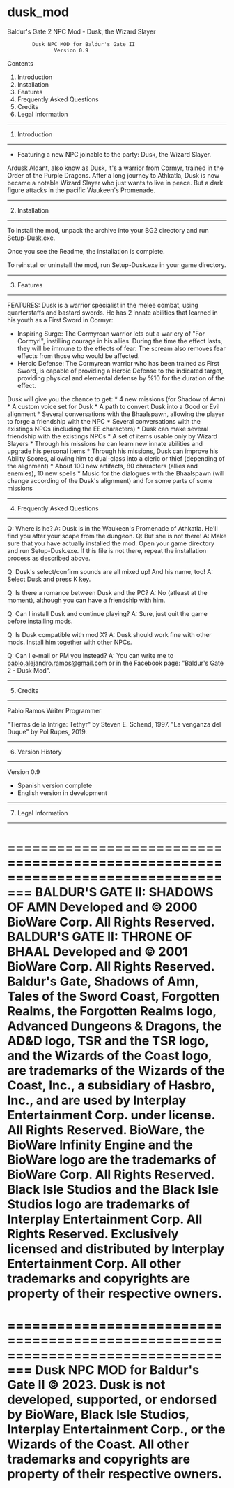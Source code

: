 # dusk_mod
Baldur's Gate 2 NPC Mod - Dusk, the Wizard Slayer

			Dusk NPC MOD for Baldur's Gate II
				   Version 0.9

Contents

1. Introduction
2. Installation
3. Features
4. Frequently Asked Questions
5. Credits
6. Legal Information

----------------
1. Introduction
----------------

- Featuring a new NPC joinable to the party: Dusk, the Wizard Slayer.

Ardusk Aldant, also know as Dusk, it's a warrior from Cormyr, trained in the  Order of the Purple Dragons. After a long journey to Athkatla, Dusk is now became a notable Wizard Slayer who just wants to live in peace. But a dark figure attacks in the pacific Waukeen's Promenade.



----------------
2. Installation
----------------

To install the mod, unpack the archive into your BG2 directory and run 
Setup-Dusk.exe.

Once you see the Readme, the installation is complete.

To reinstall or uninstall the mod, run Setup-Dusk.exe in your game directory.

-----------------------
3. Features
-----------------------

FEATURES:
Dusk is a warrior specialist in the melee combat, using quarterstaffs and bastard swords. He has 2 innate abilities that learned in his youth as a First Sword in Cormyr:

- Inspiring Surge: The Cormyrean warrior lets out a war cry of "For Cormyr!", instilling courage in his allies. During the time the effect lasts, they will be immune to the effects of fear. The scream also removes fear effects from those who would be affected.
- Heroic Defense: The Cormyrean warrior who has been trained as First Sword, is capable of providing a Heroic Defense to the indicated target, providing physical and elemental defense by %10 for the duration of the effect.

Dusk will give you the chance to get:
	* 4 new missions (for Shadow of Amn)
	* A custom voice set for Dusk
	* A path to convert Dusk into a Good or Evil alignment
	* Several conversations with the Bhaalspawn, allowing the player to forge a friendship with the NPC
	* Several conversations with the existings NPCs (including the EE characters)
	* Dusk can make several friendship with the existings NPCs
	* A set of items usable only by Wizard Slayers
	* Through his missions he can learn new innate abilities and upgrade his personal items
	* Through his missions, Dusk can improve his Ability Scores, allowing him to dual-class into a cleric or thief (depending of the alignment)
	* About 100 new artifacts, 80 characters (allies and enemies), 10 new spells
	* Music for the dialogues with the Bhaalspawn (will change according of the Dusk's alignment) and for some parts of some missions

------------------------------
4. Frequently Asked Questions
------------------------------

Q: Where is he?
A: Dusk is in the Waukeen's Promenade of Athkatla. He'll find you after your scape from the dungeon.
Q: But she is not there!
A: Make sure that you have actually installed the mod. Open your game directory and run Setup-Dusk.exe. If this file is not there, repeat the installation
process as described above.

Q: Dusk's select/confirm sounds are all mixed up! And his name, too!
A: Select Dusk and press K key.

Q: Is there a romance between Dusk and the PC?
A: No (atleast at the moment), although you can have a friendship with him.

Q: Can I install Dusk and continue playing?
A: Sure, just quit the game before installing mods.

Q: Is Dusk compatible with mod X?
A: Dusk should work fine with other mods. Install him together with other
NPCs.

Q: Can I e-mail or PM you instead?
A: You can write me to pablo.alejandro.ramos@gmail.com or in the Facebook page: "Baldur's Gate 2 - Dusk Mod".


-----------
5. Credits
-----------

Pablo Ramos					Writer
						Programmer

"Tierras de la Intriga: Tethyr" by Steven E. Schend, 1997.
"La venganza del Duque" by Pol Rupes, 2019.


-------------------
6. Version History
-------------------

Version 0.9
- Spanish version complete
- English version in development


---------------------
7. Legal Information
---------------------

=================================================================================
BALDUR'S GATE II: SHADOWS OF AMN Developed and © 2000 BioWare Corp. All Rights
Reserved. BALDUR'S GATE II: THRONE OF BHAAL Developed and © 2001 BioWare
Corp. All Rights Reserved. Baldur's Gate, Shadows of Amn, Tales of the Sword
Coast, Forgotten Realms, the Forgotten Realms logo, Advanced Dungeons & Dragons,
the AD&D logo, TSR and the TSR logo, and the Wizards of the Coast logo, are
trademarks of the Wizards of the Coast, Inc., a subsidiary of Hasbro, Inc., and
are used by Interplay Entertainment Corp. under license. All Rights Reserved.
BioWare, the BioWare Infinity Engine and the BioWare logo are the trademarks of
BioWare Corp. All Rights Reserved. Black Isle Studios and the Black Isle Studios
logo are trademarks of Interplay Entertainment Corp. All Rights Reserved.
Exclusively licensed and distributed by Interplay Entertainment Corp. All other
trademarks and copyrights are property of their respective owners.
=================================================================================

=================================================================================
Dusk NPC MOD for Baldur's Gate II © 2023. Dusk is not 
developed, supported, or endorsed by BioWare, Black Isle Studios, Interplay
Entertainment Corp., or the Wizards of the Coast. All other trademarks and
copyrights are property of their respective owners.
=================================================================================
